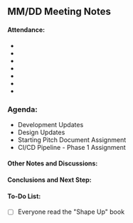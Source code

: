 ## MM/DD Meeting Notes

#### Attendance:
- 
-
-
-
-
-
-

### Agenda:
- Development Updates
- Design Updates
- Starting Pitch Document Assignment
- CI/CD Pipeline - Phase 1 Assignment


#### Other Notes and Discussions:


#### Conclusions and Next Step:


#### To-Do List:
- [ ] Everyone read the "Shape Up" book
